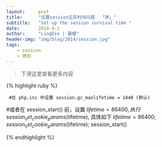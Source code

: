 ```yaml
---
layout:     post
title:      "设置session生存时间问题  「原」"
subtitle:   "Set up the session survival time "
date:       2014-4-1
author:     "LingDie | 靈蝶"
header-img: "img/blog/2014/session.jpg"
tags:
    - session
    - 原创
---
```


> 下滑这里查看更多内容

{% highlight ruby %}

     #在 php.ini 中设置 session.gc_maxlifetime = 1440 (默认)
 
 #或者在 session_start() 前，设置 $lifetime = 86400 , 执行 session_set_cookie_params($lifetime), 具体如下
 $lifetime = 86400;
 session_set_cookie_params($lifetime);
 session_start()

{% endhighlight %}